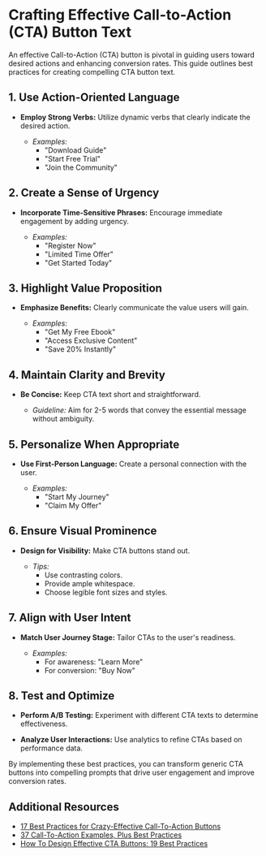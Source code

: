 # Crafting Effective Call-to-Action (CTA) Button Text

An effective Call-to-Action (CTA) button is pivotal in guiding users toward desired actions and enhancing conversion rates. This guide outlines best practices for creating compelling CTA button text.

## 1. Use Action-Oriented Language

- **Employ Strong Verbs:** Utilize dynamic verbs that clearly indicate the desired action.

  - *Examples:*
    - "Download Guide"
    - "Start Free Trial"
    - "Join the Community"

## 2. Create a Sense of Urgency

- **Incorporate Time-Sensitive Phrases:** Encourage immediate engagement by adding urgency.

  - *Examples:*
    - "Register Now"
    - "Limited Time Offer"
    - "Get Started Today"

## 3. Highlight Value Proposition

- **Emphasize Benefits:** Clearly communicate the value users will gain.

  - *Examples:*
    - "Get My Free Ebook"
    - "Access Exclusive Content"
    - "Save 20% Instantly"

## 4. Maintain Clarity and Brevity

- **Be Concise:** Keep CTA text short and straightforward.

  - *Guideline:* Aim for 2-5 words that convey the essential message without ambiguity.

## 5. Personalize When Appropriate

- **Use First-Person Language:** Create a personal connection with the user.

  - *Examples:*
    - "Start My Journey"
    - "Claim My Offer"

## 6. Ensure Visual Prominence

- **Design for Visibility:** Make CTA buttons stand out.

  - *Tips:*
    - Use contrasting colors.
    - Provide ample whitespace.
    - Choose legible font sizes and styles.

## 7. Align with User Intent

- **Match User Journey Stage:** Tailor CTAs to the user's readiness.

  - *Examples:*
    - For awareness: "Learn More"
    - For conversion: "Buy Now"

## 8. Test and Optimize

- **Perform A/B Testing:** Experiment with different CTA texts to determine effectiveness.

- **Analyze User Interactions:** Use analytics to refine CTAs based on performance data.

By implementing these best practices, you can transform generic CTA buttons into compelling prompts that drive user engagement and improve conversion rates.

## Additional Resources

- [17 Best Practices for Crazy-Effective Call-To-Action Buttons](https://www.wordstream.com/blog/ws/2015/02/20/call-to-action-buttons)
- [37 Call-To-Action Examples, Plus Best Practices](https://www.squarespace.com/blog/call-to-action-examples)
- [How To Design Effective CTA Buttons: 19 Best Practices](https://elementor.com/blog/cta-button-design/)
